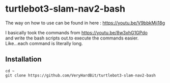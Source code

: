 # turtlebot3-slam-nav2-bash
The way on how to use can be found in here : https://youtu.be/V9bbkMji18g

I basically took the commands from https://youtu.be/8w3xhG1GPdo \
and write the bash scripts out.to execute the commands easier.\
Like...each command is literally long.

## Installation
```
cd ~
git clone https://github.com/VeryHardBit/turtlebot3-slam-nav2-bash
```
